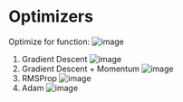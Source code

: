 # Optimizers
Optimize for function:
![image](https://github.com/ReginaDinh/Optimizers/assets/46398887/b962c6a3-bebd-4e75-bb13-7b02445a0afb)
1. Gradient Descent
   ![image](https://github.com/ReginaDinh/Optimizers/assets/46398887/6631922d-c29e-488b-a734-b0d47e8e4389)
2. Gradient Descent + Momentum
   ![image](https://github.com/ReginaDinh/Optimizers/assets/46398887/11e01ce8-43c4-4a14-9056-068a5ab3bcac)
3. RMSProp
   ![image](https://github.com/ReginaDinh/Optimizers/assets/46398887/ac190176-60a9-4a96-9e95-ca7508ff8821)
4. Adam
   ![image](https://github.com/ReginaDinh/Optimizers/assets/46398887/acfa2182-ec15-4b44-861a-f736815d525f)

